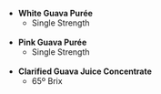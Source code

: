 <p><span style="line-height: 1.3em;"><br /></span></p>
<ul>
    <li><strong>White Guava&nbsp;Purée</strong>
        <ul>
            <li>Single Strength<br />&nbsp;</li>
        </ul>
    </li>
    <li><strong>Pink Guava&nbsp;<strong style="line-height: 15.6000003814697px;">Purée</strong></strong>
        <ul>
            <li>Single Strength<br />&nbsp;</li>
        </ul>
    </li>
    <li><strong>Clarified Guava Juice Concentrate</strong>
        <ul>
            <li>65º Brix</li>
        </ul>
    </li>
</ul>
